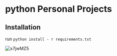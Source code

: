 # python Personal Projects

## Installation
run `python install - r requirements.txt`


![x7jwMZ5](https://i.imgur.com/u6j1u8C.png)

